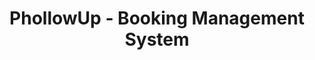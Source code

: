---
layout: default

title: PhollowUp - Booking Management System
description: Easy-to-use online appointment scheduling calendar system with invoicing and fully-automated SMS reminders.
thumbnail: phollowup.png
tags:
    - UI/UX
    - HTML/CSS
categories: "featured"

external-url: https://phollowup.netlify.app/
---